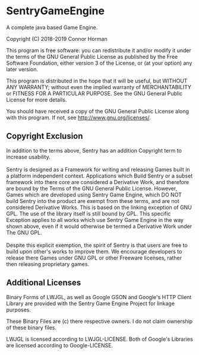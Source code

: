 # SentryGameEngine
A complete java based Game Engine.

Copyright (C) 2018-2019  Connor Horman

This program is free software: you can redistribute it and/or modify
it under the terms of the GNU General Public License as published by
the Free Software Foundation, either version 3 of the License, or
(at your option) any later version.

This program is distributed in the hope that it will be useful,
but WITHOUT ANY WARRANTY; without even the implied warranty of
MERCHANTABILITY or FITNESS FOR A PARTICULAR PURPOSE.  See the
GNU General Public License for more details.

You should have received a copy of the GNU General Public License
along with this program.  If not, see <http://www.gnu.org/licenses/>.

## Copyright Exclusion
In addition to the terms above, Sentry has an addition Copyright term to increase usability.<br/><br/>
Sentry is designed as a Framework for writing and releasing Games built in a platform independent context. Applications which Build Sentry or a subset framework into there core are considered a Derivative Work, and therefore are bound by the Terms of the GNU General Public License. 
However, Games which are developed using Sentry Game Engine, which DO NOT build Sentry into the product are exempt from these terms, and are not considered Derivative Works. This is based on the linking exception of GNU GPL. The use of the library itself is still bound by GPL. 
This specific Exception applies to all works which use Sentry Game Engine in the way shown above, even if it would otherwise be termed a Derivative Work under The GNU GPL. <br/><br/>
Despite this explicit exemption, the spirit of Sentry is that users are free to build upon other's works to improve them. We encourage developers to release there Games under GNU GPL or other Freeware licenses, rather then releasing proprietary games.

## Additional Licenses

Binary Forms of LWJGL, as well as Google GSON and Google's HTTP Client Library are provided with the Sentry Game Engine Project for linkage purposes.

These Binary Files are (c) there respective owners. I do not claim ownership of these binary files.  

LWJGL is licensed according to LWJGL-LICENSE. 
Both of Google's Libraries are licensed according to Google-LICENSE. 


